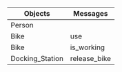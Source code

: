 | Objects | Messages |
|--------|-----------|
| Person | |
| Bike | use |
| Bike | is_working |
| Docking_Station | release_bike |
